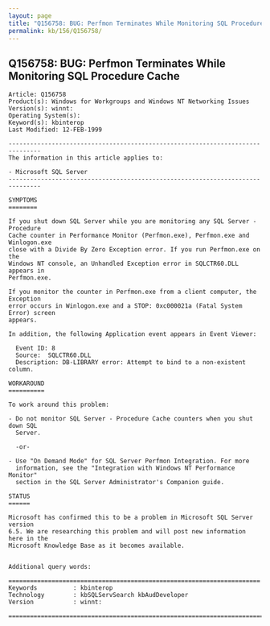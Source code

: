 ```yaml
---
layout: page
title: "Q156758: BUG: Perfmon Terminates While Monitoring SQL Procedure Cache"
permalink: kb/156/Q156758/
---
```


## Q156758: BUG: Perfmon Terminates While Monitoring SQL Procedure Cache

	Article: Q156758
	Product(s): Windows for Workgroups and Windows NT Networking Issues
	Version(s): winnt:
	Operating System(s): 
	Keyword(s): kbinterop
	Last Modified: 12-FEB-1999
	
	-------------------------------------------------------------------------------
	The information in this article applies to:
	
	- Microsoft SQL Server 
	-------------------------------------------------------------------------------
	
	SYMPTOMS
	========
	
	If you shut down SQL Server while you are monitoring any SQL Server - Procedure
	Cache counter in Performance Monitor (Perfmon.exe), Perfmon.exe and Winlogon.exe
	close with a Divide By Zero Exception error. If you run Perfmon.exe on the
	Windows NT console, an Unhandled Exception error in SQLCTR60.DLL appears in
	Perfmon.exe.
	
	If you monitor the counter in Perfmon.exe from a client computer, the Exception
	error occurs in Winlogon.exe and a STOP: 0xc000021a (Fatal System Error) screen
	appears.
	
	In addition, the following Application event appears in Event Viewer:
	
	  Event ID: 8
	  Source:  SQLCTR60.DLL
	  Description: DB-LIBRARY error: Attempt to bind to a non-existent column.
	
	WORKAROUND
	==========
	
	To work around this problem:
	
	- Do not monitor SQL Server - Procedure Cache counters when you shut down SQL
	  Server.
	
	  -or-
	
	- Use "On Demand Mode" for SQL Server Perfmon Integration. For more
	  information, see the "Integration with Windows NT Performance Monitor"
	  section in the SQL Server Administrator's Companion guide.
	
	STATUS
	======
	
	Microsoft has confirmed this to be a problem in Microsoft SQL Server version
	6.5. We are researching this problem and will post new information here in the
	Microsoft Knowledge Base as it becomes available.
	
	
	Additional query words:
	
	======================================================================
	Keywords          : kbinterop 
	Technology        : kbSQLServSearch kbAudDeveloper
	Version           : winnt:
	
	=============================================================================
	
